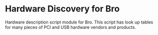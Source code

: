 Hardware Discovery for Bro
==========================

Hardware description script module for Bro.  This script
has look up tables for many pieces of PCI and USB hardware
vendors and products.
